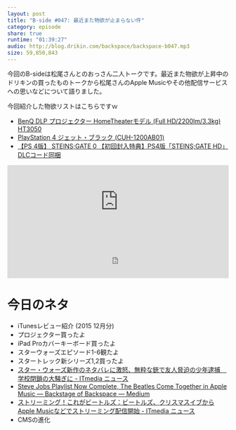 ```yaml
---
layout: post
title: "B-side #047: 最近また物欲が止まらない件"
category: episode
share: true
runtime: "01:39:27"
audio: http://blog.drikin.com/backspace/backspace-b047.mp3
size: 59,850,843
---
```


今回のB-sideは松尾さんとのおっさん二人トークです。最近また物欲が上昇中のドリキンの買ったものトークから松尾さんのApple Musicやその他配信サービスへの思いなどについて語りました。

今回紹介した物欲リストはこちらですｗ

- <a rel="nofollow" href="http://www.amazon.co.jp/gp/product/B0184TTH8E/ref=as_li_ss_tl?ie=UTF8&camp=247&creative=7399&creativeASIN=B0184TTH8E&linkCode=as2&tag=driftking-22">BenQ DLP プロジェクター HomeTheaterモデル (Full HD/2200lm/3.3kg) HT3050</a>
- <a rel="nofollow" href="http://www.amazon.co.jp/gp/product/B0109ID8P6/ref=as_li_ss_tl?ie=UTF8&camp=247&creative=7399&creativeASIN=B0109ID8P6&linkCode=as2&tag=driftking-22">PlayStation 4 ジェット・ブラック (CUH-1200AB01)</a>
- <a rel="nofollow" href="http://www.amazon.co.jp/gp/product/B0109TSDKK/ref=as_li_ss_tl?ie=UTF8&camp=247&creative=7399&creativeASIN=B0109TSDKK&linkCode=as2&tag=driftking-22">【PS 4版】 STEINS;GATE 0 【初回封入特典】PS4版「STEINS;GATE HD」DLCコード同梱</a>

<iframe width="100%" height="166" scrolling="no" frameborder="no" src="https://w.soundcloud.com/player/?url=https%3A//api.soundcloud.com/tracks/238926898&amp;color=ff5500&amp;auto_play=false&amp;hide_related=false&amp;show_comments=true&amp;show_user=true&amp;show_reposts=false"></iframe>
<iframe src="http://backspace.fm/subscribes.html" width="100%" height="92" scrolling="no" frameborder="0"></iframe>

# 今日のネタ
- iTunesレビュー紹介 (2015 12月分)
- プロジェクター買ったよ
- iPad Proカバーキーボード買ったよ
- スターウォーズエピソード1-6観たよ
- スタートレック新シリーズ1,2買ったよ
- [スター・ウォーズ新作のネタバレに激怒、無粋な銃で友人脅迫の少年逮捕　学校閉鎖の大騒ぎに - ITmedia ニュース](http://www.itmedia.co.jp/news/articles/1512/24/news066.html)
- [Steve Jobs Playlist Now Complete, The Beatles Come Together in Apple Music — Backstage of Backspace — Medium](https://medium.com/backstage-of-backspace/steve-jobs-playlist-now-complete-the-beatles-come-together-in-apple-music-573a6ad440f7#.8e26361o0)
- [ストリーミング！これがビートルズ：ビートルズ、クリスマスイブからApple Musicなどでストリーミング配信開始 - ITmedia ニュース](http://www.itmedia.co.jp/news/articles/1512/23/news036.html)
- CMSの進化
